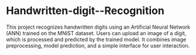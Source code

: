 # Handwritten-digit--Recognition
This project recognizes handwritten digits using an Artificial Neural Network (ANN) trained on the MNIST dataset. Users can upload an image of a digit, which is processed and predicted by the trained model. It combines image preprocessing, model prediction, and a simple interface for user interaction.
